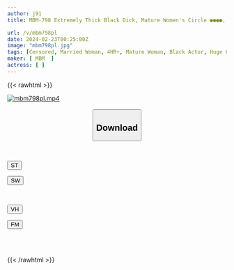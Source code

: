 ```yaml
---
author: j91
title: MBM-798 Extremely Thick Black Dick, Mature Women's Circle ●●●●, Mature Vagina Destroyed By A Substandard Big Cock, Strong Creampie, 12 Pregnant Women, 4 Hours 6

url: /v/mbm798pl
date: 2024-02-23T00:25:00Z
image: "mbm798pl.jpg"
tags: [Censored, Married Woman, 4HR+, Mature Woman, Black Actor, Huge Cock	]
maker: [ MBM  ]
actress: [ ]
---
```



{{< rawhtml >}}

<div class="video" data-videoid="P88MdDgOlaHxl9">
    <a href="javascript:;">
        <img src="/v/mbm798pl/mbm798pl.jpg" width="WIDTH" height="HEIGHT" alt="mbm798pl.mp4" loading="lazy">
    </a>
</div>

<script type="text/javascript" src="https://j91.asia/asset/on-demand-st.js"></script>

<br>
  <link rel="stylesheet" href="https://j91.asia/asset/bs5.css">
  
  <center>
  <button class="btn btn-primary" type="button" data-bs-toggle="collapse" data-bs-target=".multi-collapse" aria-expanded="false" aria-controls="multiCollapseExample1 multiCollapseExample2"><h2>Download</h2></button></center>
</p>
<div class="row">
  <div class="col">
    <div class="collapse multi-collapse" id="multiCollapseExample1">
      <div class="card card-body">
	      	      <br>
<div class="buttons">  
<p><a href="https://streamtape.to/v/P88MdDgOlaHxl9" target="_blank"><button class="btn-hover color-3"><i class="fa fa-download"></i> ST</button></a></p>
<p><a href="https://cdnwish.com/70gk2oln10fg" target="_blank"><button class="btn-hover color-2"><i class="fa fa-download"></i> SW</button></a></p></div>
    </div>
  </div>
</div>
  <div class="col">
    <div class="collapse multi-collapse" id="multiCollapseExample2">
      <div class="card card-body">
	      <br>
<div class="buttons">
<p><a href="javascript:;"><button class="btn-hover color-9"><i class="fa fa-download"></i> VH</button></a></p>
<p><a href="javascript:;"><button class="btn-hover color-8"><i class="fa fa-download"></i> FM</button></a></p></div>
<br><br>
      </div>
    </div>
  </div>
</div>

{{< /rawhtml >}}